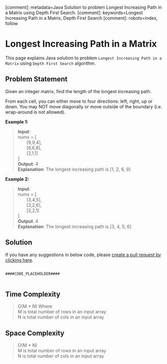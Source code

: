 [comment]: metadata=Java Solution to problem Longest Increasing Path in a Matrix using Depth First Search.
[comment]: keywords=Longest Increasing Path in a Matrix, Depth First Search
[comment]: robots=index, follow


<h1>Longest Increasing Path in a Matrix</h1>
<p>
This page explains Java solution to problem <code class="inline">Longest Increasing Path in a Matrix</code> using <code class="inline">Depth First Search</code> algorithm.
</p>


<h2 class="heading">Problem Statement</h2>
<p>
Given an integer matrix, find the length of the longest increasing path.
</p>
<p>
From each cell, you can either move to four directions: left, right, up or down. You may NOT move diagonally or move outside of the boundary (i.e. wrap-around is not allowed).
</p>

<b>Example 1:</b>
<blockquote>
<p>
<b>Input</b>: <br/>
nums = [<br />
&nbsp;&nbsp;&nbsp;&nbsp;&nbsp;&nbsp;&nbsp;[9,9,4], <br />
&nbsp;&nbsp;&nbsp;&nbsp;&nbsp;&nbsp;&nbsp;[6,6,8], <br />
&nbsp;&nbsp;&nbsp;&nbsp;&nbsp;&nbsp;&nbsp;[2,1,1]  <br />
]<br />
<b>Output</b>: 4 <br/>
<b>Explanation</b>: The longest increasing path is [1, 2, 6, 9]<br/>
</p>
</blockquote>

<b>Example 2:</b>
<blockquote>
<p>
<b>Input</b>: <br/>
nums = [<br />
&nbsp;&nbsp;&nbsp;&nbsp;&nbsp;&nbsp;&nbsp;[3,4,5], <br />
&nbsp;&nbsp;&nbsp;&nbsp;&nbsp;&nbsp;&nbsp;[3,2,6], <br />
&nbsp;&nbsp;&nbsp;&nbsp;&nbsp;&nbsp;&nbsp;[2,2,1]  <br />
]<br />
<b>Output</b>: 4 <br/>
<b>Explanation</b>: The longest increasing path is [3, 4, 5, 6]<br/>
</p>
</blockquote>


<h2 class="heading">Solution</h2>
If you have any suggestions in below code, please <a href="####LINK_PLACEHOLDER####" target="_blank" rel="noopener noreferrer" class="absolute">create a pull request by clicking here</a>.
<pre>
<code class="language-java">
####CODE_PLACEHOLDER####
</code>
</pre>


<h2 class="heading">Time Complexity</h2>
<blockquote>
<p>
O(M * N) Where <br />
M is total number of rows in an input array<br />
N is total number of cols in an input array<br />
</p>
</blockquote>


<h2 class="heading">Space Complexity</h2>
<blockquote>
<p>
O(M * N) <br />
M is total number of rows in an input array<br />
N is total number of cols in an input array<br />
</p>
</blockquote>